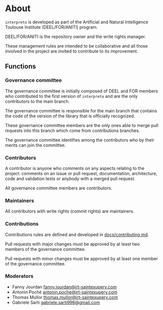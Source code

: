 # About

`interpreto` is developed as part of the Artificial and Natural Intelligence Toulouse Institute (DEEL/FOR/ANITI) program.

DEEL/FOR/ANITI is the repository owner and the write rights manager.

These management rules are intended to be collaborative and all those involved in the project are invited to contribute to its improvement.

## Functions

### Governance committee

The governance committee is initially composed of DEEL and FOR members who contributed to the first version of `interpreto` and are the only contributors to the main branch.

The governance committee is responsible for the main branch that contains the code of the version of the library that is officially recognized.

These governance committee members are the only ones able to merge pull requests into this branch which come from contributions branches.

The governance committee identifies among the contributors who by their merits can join the committee.

### Contributors

A contributor is anyone who comments on any aspects relating to the project: comments on an issue or pull request, documentation, architecture, code and validation tests or anybody with a merged pull request.

All governance committee members are contributors.

### Maintainers

All contributors with write rights (commit rights) are maintainers.

### Contributions

Contributions rules are defined and developed in [docs/contributing.md](docs/contributing.md).

Pull requests with major changes must be approved by at least two members of the governance committee.

Pull requests with minor changes must be approved by at least one member of the governance committee.

### Moderators

- Fanny Jourdan <fanny.jourdan@irt-saintexupery.com>
- Antonin Poché <antonin.poche@irt-saintexupery.com>
- Thomas Mullor <thomas.mullor@irt-saintexupery.com>
- Gabriele Sarti <gabriele.sarti996@gmail.com>
